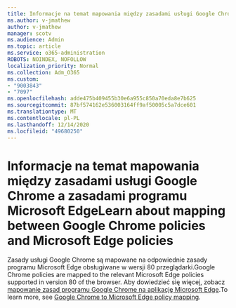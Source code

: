 ```yaml
---
title: Informacje na temat mapowania między zasadami usługi Google Chrome a zasadami programu Microsoft Edge
ms.author: v-jmathew
author: v-jmathew
manager: scotv
ms.audience: Admin
ms.topic: article
ms.service: o365-administration
ROBOTS: NOINDEX, NOFOLLOW
localization_priority: Normal
ms.collection: Adm_O365
ms.custom:
- "9003843"
- "7097"
ms.openlocfilehash: adde475b409455b30e6a955c850a70eda8e7b625
ms.sourcegitcommit: 87bf574162e536003164ff9af50005c5a7dce601
ms.translationtype: MT
ms.contentlocale: pl-PL
ms.lasthandoff: 12/14/2020
ms.locfileid: "49680250"
---
```

# <a name="learn-about-mapping-between-google-chrome-policies-and-microsoft-edge-policies"></a><span data-ttu-id="8993a-102">Informacje na temat mapowania między zasadami usługi Google Chrome a zasadami programu Microsoft Edge</span><span class="sxs-lookup"><span data-stu-id="8993a-102">Learn about mapping between Google Chrome policies and Microsoft Edge policies</span></span>

<span data-ttu-id="8993a-103">Zasady usługi Google Chrome są mapowane na odpowiednie zasady programu Microsoft Edge obsługiwane w wersji 80 przeglądarki.</span><span class="sxs-lookup"><span data-stu-id="8993a-103">Google Chrome policies are mapped to the relevant Microsoft Edge policies supported in version 80 of the browser.</span></span> <span data-ttu-id="8993a-104">Aby dowiedzieć się więcej, zobacz [mapowanie zasad programu Google Chrome na aplikację Microsoft Edge](https://go.microsoft.com/fwlink/?linkid=2141933).</span><span class="sxs-lookup"><span data-stu-id="8993a-104">To learn more, see [Google Chrome to Microsoft Edge policy mapping](https://go.microsoft.com/fwlink/?linkid=2141933).</span></span>
